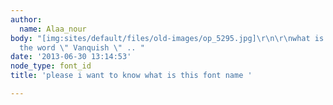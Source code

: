 ```yaml
---
author:
  name: Alaa_nour
body: "[img:sites/default/files/old-images/op_5295.jpg]\r\n\r\nwhat is written is
  the word \" Vanquish \" .. "
date: '2013-06-30 13:14:53'
node_type: font_id
title: 'please i want to know what is this font name '

---
```

